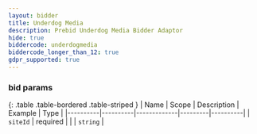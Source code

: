 ```yaml
---
layout: bidder
title: Underdog Media
description: Prebid Underdog Media Bidder Adaptor
hide: true
biddercode: underdogmedia
biddercode_longer_than_12: true
gdpr_supported: true
---
```


### bid params

{: .table .table-bordered .table-striped }
| Name     | Scope    | Description | Example | Type     |
|----------|----------|-------------|---------|----------|
| `siteId` | required |             |         | `string` |
